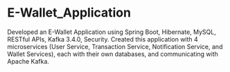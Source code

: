 # E-Wallet_Application
Developed an E-Wallet Application using Spring Boot, Hibernate, MySQL, RESTful APIs, Kafka 3.4.0, Security.
Created this application with 4 microservices (User Service, Transaction Service, Notification Service, and Wallet
Services), each with their own databases, and communicating with Apache Kafka.
